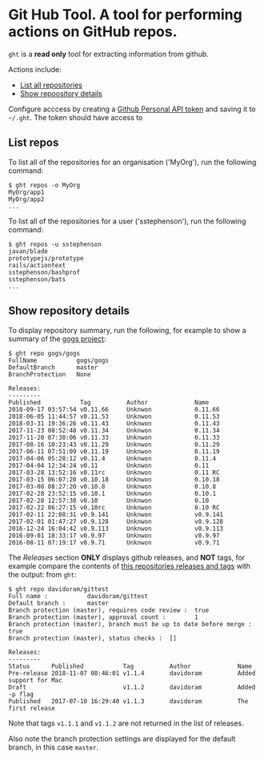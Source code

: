 # Git Hub Tool. A tool for performing actions on  GitHub repos.

`ght` is a **read only** tool for extracting information from github.

Actions include:

- [List all repositories](#List-repos)
- [Show repoository details](#Show-repository-details)

Configure acccess by creating a [Github Personal API token](https://blog.github.com/2013-05-16-personal-api-tokens/) and saving it to `~/.ght`.  The token should have access to


## List repos

To list all of the repositories for an organisation ('MyOrg'), run the following command:

```
$ ght repos -o MyOrg
MyOrg/app1
MyOrg/app2
...
```

To list all of the repositories for a user ('sstephenson'), run the following command:

```
$ ght repos -u sstephenson
javan/blade
prototypejs/prototype
rails/actiontext
sstephenson/bashprof
sstephenson/bats
...
```

## Show repository details

To display repository summary, run the following, for example to show a summary of the [gogs project](https://github.com/gogs/gogs):

```
$ ght repo gogs/gogs
FullName           gogs/gogs
DefaultBranch      master
BranchProtection   None

Releases:
---------
Published           Tag          Author             Name
2018-09-17 03:57:54 v0.11.66     Unknwon            0.11.66
2018-06-05 11:44:57 v0.11.53     Unknwon            0.11.53
2018-03-31 19:36:26 v0.11.43     Unknwon            0.11.43
2017-11-23 08:52:48 v0.11.34     Unknwon            0.11.34
2017-11-20 07:38:06 v0.11.33     Unknwon            0.11.33
2017-08-16 10:23:43 v0.11.29     Unknwon            0.11.29
2017-06-11 07:51:09 v0.11.19     Unknwon            0.11.19
2017-04-06 05:28:12 v0.11.4      Unknwon            0.11.4
2017-04-04 12:34:24 v0.11        Unknwon            0.11
2017-03-28 13:52:16 v0.11rc      Unknwon            0.11 RC
2017-03-15 06:07:20 v0.10.18     Unknwon            0.10.18
2017-03-08 08:27:20 v0.10.8      Unknwon            0.10.8
2017-02-28 23:52:15 v0.10.1      Unknwon            0.10.1
2017-02-28 12:57:38 v0.10        Unknwon            0.10
2017-02-22 06:27:15 v0.10rc      Unknwon            0.10 RC
2017-02-11 22:08:31 v0.9.141     Unknwon            v0.9.141
2017-02-01 01:47:27 v0.9.128     Unknwon            v0.9.128
2016-12-24 16:04:42 v0.9.113     Unknwon            v0.9.113
2016-09-01 18:33:17 v0.9.97      Unknwon            v0.9.97
2016-08-11 07:19:17 v0.9.71      Unknwon            v0.9.71
```

The *Releases* section **ONLY** displays github releases, and **NOT** tags, for example compare the contents of [this repositories releases and tags](https://github.com/davidoram/gittest/releases) with the output: from `ght`:

```
$ ght repo davidoram/gittest
Full name :           davidoram/gittest
Default branch :      master
Branch protection (master), requires code review :  true
Branch protection (master), approval count :        1
Branch protection (master), branch must be up to date before merge :  true
Branch protection (master), status checks :  []

Releases:
---------
Status      Published           Tag          Author             Name
Pre-release 2018-11-07 08:46:01 v1.1.4       davidoram          Added support for Mac
Draft                           v1.1.2       davidoram          Added -p flag
Published   2017-07-10 16:29:40 v1.1.3       davidoram          The first release
```

Note that tags `v1.1.1` and `v1.1.2` are not returned in the list of releases.

Also note the branch protection settings are displayed for the default branch, in this case `master`.